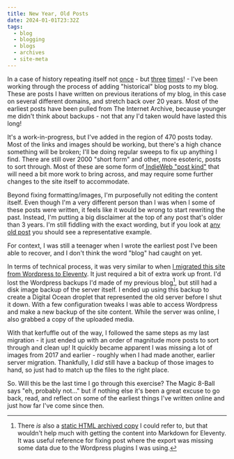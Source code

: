 ```yaml
---
title: New Year, Old Posts
date: 2024-01-01T23:32Z
tags:
  - blog
  - blogging
  - blogs
  - archives
  - site-meta
---
```

In a case of history repeating itself not [once](https://chrismcleod.dev/blog/regarding-the-thoughtful-cultivation-of-the-archived-internet/) - but [three](https://chrismcleod.dev/blog/reclaiming-history) [times](https://chrismcleod.dev/rewriting-history)! - I've been working through the process of adding "historical" blog posts to my blog. These are posts I have written on previous iterations of my blog, in this case on several different domains, and stretch back over 20 years. Most of the earliest posts have been pulled from The Internet Archive, because younger me didn't think about backups - not that any I'd taken would have lasted this long!

It's a work-in-progress, but I've added in the region of 470 posts today. Most of the links and images should be working, but there's a high chance something will be broken; I'll be doing regular sweeps to fix up anything I find. There are still over 2000 "short form" and other, more esoteric, posts to sort through. Most of these are some form of[ IndieWeb "post kind"](https://indieweb.org/posts#Types_of_Posts) that will need a bit more work to bring across, and may require some further changes to the site itself to accommodate.

Beyond fixing formatting/images, I'm purposefully not editing the content itself. Even though I'm a very different person than I was when I some of these posts were written, it feels like it would be wrong to start rewriting the past. Instead, I'm putting a big disclaimer at the top of any post that's older than 3 years. I'm still fiddling with the exact wording, but if you look at [any old post](/blog/page-1/) you should see a representative example.

For context, I was still a teenager when I wrote the earliest post I've been able to recover, and I don't think the word "blog" had caught on yet.

In terms of technical process, it was very similar to when [I migrated this site from Wordpress to Eleventy](https://chrismcleod.dev/blog/i-rebuilt-my-blog-and-didnt-write-about-it/). It just required a bit of extra work up front. I'd lost the Wordpress backups I'd made of my previous blog[^1], but still had a disk image backup of the server itself. I ended up using this backup to create a Digital Ocean droplet that represented the old server before I shut it down. With a few configuration tweaks I was able to access Wordpress and make a new backup of the site content. While the server was online, I also grabbed a copy of the uploaded media.

With that kerfuffle out of the way, I followed the same steps as my last migration - it just ended up with an order of magnitude more posts to sort through and clean up! It quickly became apparent I was missing a lot of images from 2017 and earlier - roughly when I had made another, earlier server migration. Thankfully, I *did* still have a backup of those images to hand, so just had to match up the files to the right place.

So. Will this be the last time I go through this exercise? The Magic 8-Ball says "eh, probably not…" but if nothing else it's been a great excuse to go back, read, and reflect on some of the earliest things I've written online and just how far I've come since then.

[^1]: There *is* also a [static HTML archived copy](https://mrkapowski.com/) I could refer to, but that wouldn't help much with getting the content into Markdown for Eleventy. It was useful reference for fixing post where the export was missing some data due to the Wordpress plugins I was using.